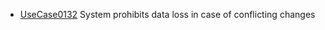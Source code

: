  * [UseCase0132](https://github.com/DomainDrivenArchitecture/ddaRequirement/blob/master/en/requirements/UseCase0132.md) System prohibits data loss in case of conflicting changes
